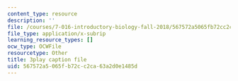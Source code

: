 ```yaml
---
content_type: resource
description: ''
file: /courses/7-016-introductory-biology-fall-2018/567572a5065fb72cc2ca63a2d0e1485d_iz7rWK5cqjE.srt
file_type: application/x-subrip
learning_resource_types: []
ocw_type: OCWFile
resourcetype: Other
title: 3play caption file
uid: 567572a5-065f-b72c-c2ca-63a2d0e1485d
---
```

